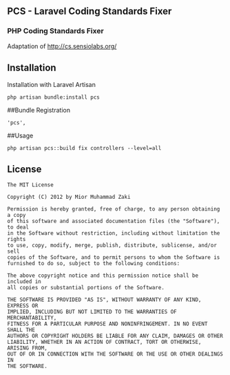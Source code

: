 ## PCS - Laravel Coding Standards Fixer


### PHP Coding Standards Fixer

Adaptation of http://cs.sensiolabs.org/

## Installation

Installation with Laravel Artisan

	php artisan bundle:install pcs

##Bundle Registration

	'pcs',

##Usage

	php artisan pcs::build fix controllers --level=all



## License

	The MIT License

	Copyright (C) 2012 by Mior Muhammad Zaki  

	Permission is hereby granted, free of charge, to any person obtaining a copy
	of this software and associated documentation files (the "Software"), to deal
	in the Software without restriction, including without limitation the rights
	to use, copy, modify, merge, publish, distribute, sublicense, and/or sell
	copies of the Software, and to permit persons to whom the Software is
	furnished to do so, subject to the following conditions:

	The above copyright notice and this permission notice shall be included in
	all copies or substantial portions of the Software.

	THE SOFTWARE IS PROVIDED "AS IS", WITHOUT WARRANTY OF ANY KIND, EXPRESS OR
	IMPLIED, INCLUDING BUT NOT LIMITED TO THE WARRANTIES OF MERCHANTABILITY,
	FITNESS FOR A PARTICULAR PURPOSE AND NONINFRINGEMENT. IN NO EVENT SHALL THE
	AUTHORS OR COPYRIGHT HOLDERS BE LIABLE FOR ANY CLAIM, DAMAGES OR OTHER
	LIABILITY, WHETHER IN AN ACTION OF CONTRACT, TORT OR OTHERWISE, ARISING FROM,
	OUT OF OR IN CONNECTION WITH THE SOFTWARE OR THE USE OR OTHER DEALINGS IN
	THE SOFTWARE.